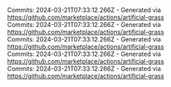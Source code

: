 Commits: 2024-03-21T07:33:12.266Z - Generated via https://github.com/marketplace/actions/artificial-grass
<br>
Commits: 2024-03-21T07:33:12.266Z - Generated via https://github.com/marketplace/actions/artificial-grass
<br>
Commits: 2024-03-21T07:33:12.266Z - Generated via https://github.com/marketplace/actions/artificial-grass
<br>
Commits: 2024-03-21T07:33:12.266Z - Generated via https://github.com/marketplace/actions/artificial-grass
<br>
Commits: 2024-03-21T07:33:12.266Z - Generated via https://github.com/marketplace/actions/artificial-grass
<br>
